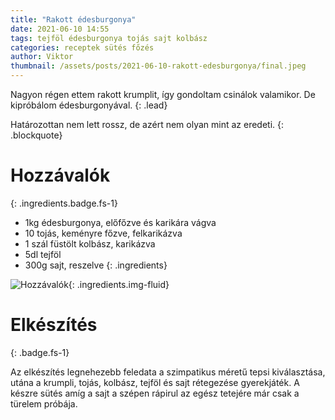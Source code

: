 ```yaml
---
title: "Rakott édesburgonya"
date: 2021-06-10 14:55
tags: tejföl édesburgonya tojás sajt kolbász
categories: receptek sütés főzés
author: Viktor
thumbnail: /assets/posts/2021-06-10-rakott-edesburgonya/final.jpeg
---
```

Nagyon régen ettem rakott krumplit, így gondoltam csinálok valamikor. De kipróbálom édesburgonyával.
{: .lead}

Határozottan nem lett rossz, de azért nem olyan mint az eredeti.
{: .blockquote}

# Hozzávalók
{: .ingredients.badge.fs-1}

- 1kg édesburgonya, előfőzve és karikára vágva
- 10 tojás, keményre főzve, felkarikázva
- 1 szál füstölt kolbász, karikázva
- 5dl tejföl
- 300g sajt, reszelve
{: .ingredients}

![Hozzávalók]({{site.baseurl}}/assets/posts/2021-06-10-rakott-edesburgonya/ingredients.jpeg){: .ingredients.img-fluid}

# Elkészítés
{: .badge.fs-1}

Az elkészítés legnehezebb feledata a szimpatikus méretű tepsi kiválasztása, utána a krumpli, tojás, kolbász, tejföl és sajt rétegezése gyerekjáték. A készre sütés amíg a sajt a szépen rápirul az egész tetejére már csak a türelem próbája.